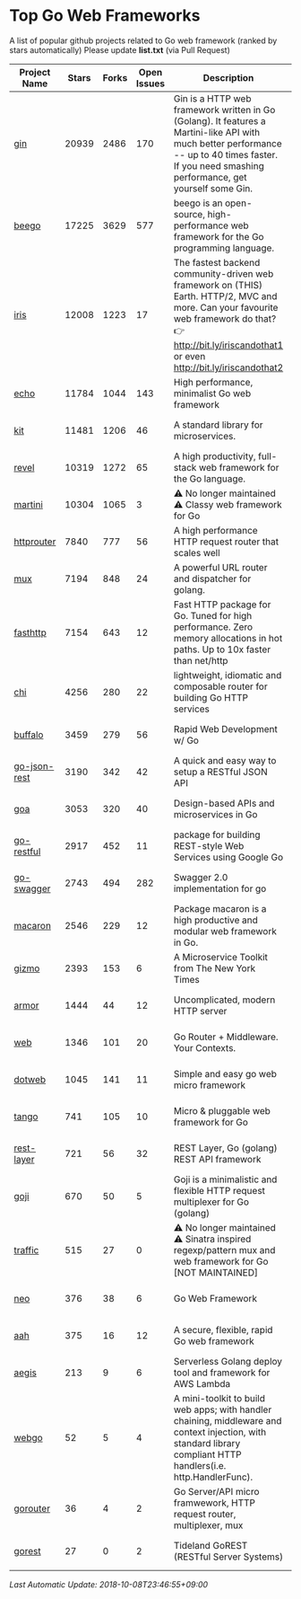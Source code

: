 # Top Go Web Frameworks
A list of popular github projects related to Go web framework (ranked by stars automatically)
Please update **list.txt** (via Pull Request)

| Project Name | Stars | Forks | Open Issues | Description | Last Commit |
| ------------ | ----- | ----- | ----------- | ----------- | ----------- |
| [gin](https://github.com/gin-gonic/gin) | 20939 | 2486 | 170 | Gin is a HTTP web framework written in Go (Golang). It features a Martini-like API with much better performance -- up to 40 times faster. If you need smashing performance, get yourself some Gin. | 2018-10-01 02:49:39 |
| [beego](https://github.com/astaxie/beego) | 17225 | 3629 | 577 | beego is an open-source, high-performance web framework for the Go programming language. | 2018-10-05 13:16:18 |
| [iris](https://github.com/kataras/iris) | 12008 | 1223 | 17 | The fastest backend community-driven web framework on (THIS) Earth. HTTP/2, MVC and more. Can your favourite web framework do that? 👉 http://bit.ly/iriscandothat1 or even http://bit.ly/iriscandothat2 | 2018-10-03 17:40:52 |
| [echo](https://github.com/labstack/echo) | 11784 | 1044 | 143 | High performance, minimalist Go web framework | 2018-10-07 03:04:30 |
| [kit](https://github.com/go-kit/kit) | 11481 | 1206 | 46 | A standard library for microservices. | 2018-10-01 21:54:01 |
| [revel](https://github.com/revel/revel) | 10319 | 1272 | 65 | A high productivity, full-stack web framework for the Go language. | 2018-09-23 18:35:33 |
| [martini](https://github.com/go-martini/martini) | 10304 | 1065 | 3 | ⚠️ No longer maintained ⚠️  Classy web framework for Go | 2017-01-21 21:58:54 |
| [httprouter](https://github.com/julienschmidt/httprouter) | 7840 | 777 | 56 | A high performance HTTP request router that scales well | 2018-07-15 16:18:54 |
| [mux](https://github.com/gorilla/mux) | 7194 | 848 | 24 | A powerful URL router and dispatcher for golang. | 2018-09-03 15:43:05 |
| [fasthttp](https://github.com/valyala/fasthttp) | 7154 | 643 | 12 | Fast HTTP package for Go. Tuned for high performance. Zero memory allocations in hot paths. Up to 10x faster than net/http | 2018-10-05 17:02:45 |
| [chi](https://github.com/go-chi/chi) | 4256 | 280 | 22 | lightweight, idiomatic and composable router for building Go HTTP services | 2018-09-11 21:14:25 |
| [buffalo](https://github.com/gobuffalo/buffalo) | 3459 | 279 | 56 | Rapid Web Development w/ Go | 2018-10-04 23:35:40 |
| [go-json-rest](https://github.com/ant0ine/go-json-rest) | 3190 | 342 | 42 | A quick and easy way to setup a RESTful JSON API | 2017-09-13 04:12:08 |
| [goa](https://github.com/goadesign/goa) | 3053 | 320 | 40 | Design-based APIs and microservices in Go | 2018-09-28 16:48:19 |
| [go-restful](https://github.com/emicklei/go-restful) | 2917 | 452 | 11 | package for building REST-style Web Services using Google Go | 2018-07-26 09:12:47 |
| [go-swagger](https://github.com/go-swagger/go-swagger) | 2743 | 494 | 282 | Swagger 2.0 implementation for go | 2018-10-07 19:45:21 |
| [macaron](https://github.com/go-macaron/macaron) | 2546 | 229 | 12 | Package macaron is a high productive and modular web framework in Go. | 2018-09-10 19:27:50 |
| [gizmo](https://github.com/NYTimes/gizmo) | 2393 | 153 | 6 | A Microservice Toolkit from The New York Times | 2018-10-04 14:50:07 |
| [armor](https://github.com/labstack/armor) | 1444 | 44 | 12 | Uncomplicated, modern HTTP server | 2018-05-06 17:24:15 |
| [web](https://github.com/gocraft/web) | 1346 | 101 | 20 | Go Router + Middleware. Your Contexts. | 2017-09-25 13:59:45 |
| [dotweb](https://github.com/devfeel/dotweb) | 1045 | 141 | 11 | Simple and easy go web micro framework | 2018-09-20 07:15:39 |
| [tango](https://github.com/lunny/tango) | 741 | 105 | 10 | Micro & pluggable web framework for Go | 2018-09-15 08:48:09 |
| [rest-layer](https://github.com/rs/rest-layer) | 721 | 56 | 32 | REST Layer, Go (golang) REST API framework | 2018-09-20 09:00:13 |
| [goji](https://github.com/goji/goji) | 670 | 50 | 5 | Goji is a minimalistic and flexible HTTP request multiplexer for Go (golang) | 2016-11-14 01:26:57 |
| [traffic](https://github.com/pilu/traffic) | 515 | 27 | 0 | ⚠️ No longer maintained ⚠️  Sinatra inspired regexp/pattern mux and web framework for Go [NOT MAINTAINED] | 2015-11-26 21:31:07 |
| [neo](https://github.com/ivpusic/neo) | 376 | 38 | 6 | Go Web Framework | 2017-08-14 23:54:31 |
| [aah](https://github.com/go-aah/aah) | 375 | 16 | 12 | A secure, flexible, rapid Go web framework | 2018-10-04 18:21:12 |
| [aegis](https://github.com/tmaiaroto/aegis) | 213 | 9 | 6 | Serverless Golang deploy tool and framework for AWS Lambda | 2018-07-08 06:00:55 |
| [webgo](https://github.com/bnkamalesh/webgo) | 52 | 5 | 4 | A mini-toolkit to build web apps; with handler chaining, middleware and context injection, with standard library compliant HTTP handlers(i.e. http.HandlerFunc). | 2018-08-26 06:15:35 |
| [gorouter](https://github.com/vardius/gorouter) | 36 | 4 | 2 | Go Server/API micro framwework, HTTP request router, multiplexer, mux | 2018-06-26 00:19:48 |
| [gorest](https://github.com/tideland/gorest) | 27 | 0 | 2 | Tideland GoREST (RESTful Server Systems) | 2017-11-10 13:00:37 |

*Last Automatic Update: 2018-10-08T23:46:55+09:00*